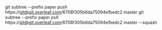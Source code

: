 git subtree --prefix paper push https://git@git.overleaf.com/6708f305b6da75094e1bedc2 master
git subtree --prefix paper pull https://git@git.overleaf.com/6708f305b6da75094e1bedc2 master --squash
